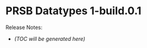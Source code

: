 # PRSB Datatypes 1-build.0.1

Release Notes:



<!-- LATEST_START -->
* _(TOC will be generated here)_
<!-- LATEST_END -->
